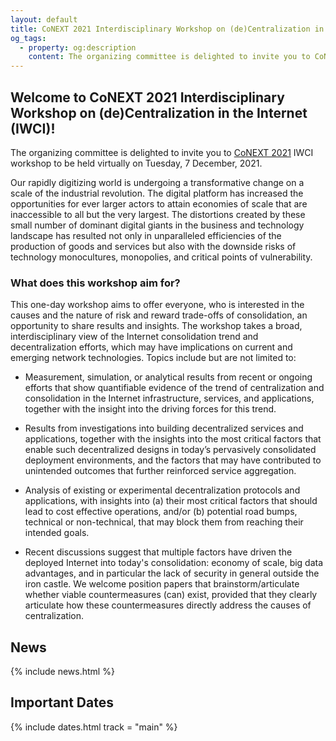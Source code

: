```yaml
---
layout: default
title: CoNEXT 2021 Interdisciplinary Workshop on (de)Centralization in the Internet (IWCI)
og_tags:
  - property: og:description
    content: The organizing committee is delighted to invite you to CoNEXT 2021 Interdisciplinary Workshop on (de)Centralization in the Internet (IWCI)
---
```


## Welcome to CoNEXT 2021 Interdisciplinary Workshop on (de)Centralization in the Internet (IWCI)!

The organizing committee is delighted to invite you to [CoNEXT 2021](https://conferences.sigcomm.org/co-next/2021) IWCI workshop to be held virtually on Tuesday, 7 December, 2021.

Our rapidly digitizing world is undergoing a transformative change on a scale of the industrial revolution. The digital platform has increased the opportunities for ever larger actors to attain economies of scale that are inaccessible to all but the very largest. The distortions created by these small number of dominant digital giants in the business and technology landscape has resulted not only in unparalleled efficiencies of the production of goods and services but also with the downside risks of technology monocultures, monopolies, and critical points of vulnerability. 


### What does this workshop aim for?

This one-day workshop aims to offer everyone, who is interested in the causes and the nature of risk and reward trade-offs of consolidation, an opportunity to share results and insights. The workshop takes a broad, interdisciplinary view of the Internet consolidation trend and decentralization efforts, which may have implications on current and emerging network technologies. Topics include but are not limited to:

- Measurement, simulation, or analytical results from recent or ongoing efforts that show quantifiable evidence of the trend of centralization and consolidation in the Internet infrastructure, services, and applications, together with the insight into the driving forces for this trend.

- Results from investigations into building decentralized services and applications, together with the insights into the most critical factors that enable such decentralized designs in today’s pervasively consolidated deployment environments, and the factors that may have contributed to unintended outcomes that further reinforced service aggregation.

- Analysis of existing or experimental decentralization protocols and applications, with insights into (a) their most critical factors that should lead to cost effective operations, and/or (b) potential road bumps, technical or non-technical, that may block them from reaching their intended goals.

- Recent discussions suggest that multiple factors have driven the deployed Internet into today's consolidation: economy of scale, big data advantages, and in particular the lack of security in general outside the iron castle. We welcome position papers that brainstorm/articulate whether viable countermeasures (can) exist, provided that they clearly articulate how these countermeasures directly address the causes of centralization.


## News
{% include news.html %}

## Important Dates
{% include dates.html track = "main" %}
